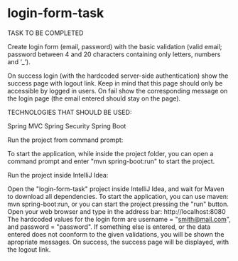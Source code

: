 # login-form-task

TASK TO BE COMPLETED

Create login form (email, password) with the basic validation (valid email; password between 4 and 20 characters containing only letters, numbers and ‘_’).

On success login (with the hardcoded server-side authentication) show the success page with logout link. 
Keep in mind that this page should only be accessible by logged in users.
On fail show the corresponding message on the login page (the email entered should stay on the page).
 

TECHNOLOGIES THAT SHOULD BE USED:

Spring MVC
Spring Security
Spring Boot

Run the project from command prompt:

To start the application, while inside the project folder, you can open a command prompt and enter "mvn spring-boot:run" to start the project. 

Run the project inside IntelliJ Idea:

Open the "login-form-task" project inside IntelliJ Idea, and wait for Maven to download all dependencies.
To start the application, you can use maven: mvn spring-boot:run, or you can start the project pressing the "run" button. 
Open your web browser and type in the address bar: http://localhost:8080
The hardcoded values for the login form are username = "smith@mail.com", and password = "password".
If something else is entered, or the data entered does not coonform to the given validations, you will be shown the apropriate messages.
On success, the success page will be displayed, with the logout link.
